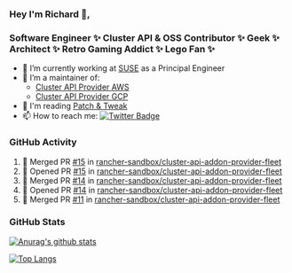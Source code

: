 ### Hey I'm Richard 👋, 

<h3 align="left">Software Engineer ✨ Cluster API & OSS Contributor ✨ Geek ✨ Architect ✨ Retro Gaming Addict ✨ Lego Fan ✨</h3>

- 🔭 I’m currently working at [SUSE](https://www.suse.com/) as a Principal Engineer
- 👯 I’m a maintainer of:
  -  [Cluster API Provider AWS](https://github.com/kubernetes-sigs/cluster-api-provider-aws)
  -  [Cluster API Provider GCP](https://github.com/kubernetes-sigs/cluster-api-provider-gcp)
- 💬 I'm reading [Patch & Tweak](https://bjooks.com/products/patch-tweak-exploring-modular-synthesis)
- 📫 How to reach me: [![Twitter Badge](https://img.shields.io/badge/-@fruit_case-00acee?style=flat&logo=Twitter&logoColor=white)](https://twitter.com/intent/follow?screen_name=fruit_case "Follow on Twitter")

### GitHub Activity 

<!--START_SECTION:activity-->
1. 🎉 Merged PR [#15](https://github.com/rancher-sandbox/cluster-api-addon-provider-fleet/pull/15) in [rancher-sandbox/cluster-api-addon-provider-fleet](https://github.com/rancher-sandbox/cluster-api-addon-provider-fleet)
2. 💪 Opened PR [#15](https://github.com/rancher-sandbox/cluster-api-addon-provider-fleet/pull/15) in [rancher-sandbox/cluster-api-addon-provider-fleet](https://github.com/rancher-sandbox/cluster-api-addon-provider-fleet)
3. 🎉 Merged PR [#14](https://github.com/rancher-sandbox/cluster-api-addon-provider-fleet/pull/14) in [rancher-sandbox/cluster-api-addon-provider-fleet](https://github.com/rancher-sandbox/cluster-api-addon-provider-fleet)
4. 💪 Opened PR [#14](https://github.com/rancher-sandbox/cluster-api-addon-provider-fleet/pull/14) in [rancher-sandbox/cluster-api-addon-provider-fleet](https://github.com/rancher-sandbox/cluster-api-addon-provider-fleet)
5. 🎉 Merged PR [#11](https://github.com/rancher-sandbox/cluster-api-addon-provider-fleet/pull/11) in [rancher-sandbox/cluster-api-addon-provider-fleet](https://github.com/rancher-sandbox/cluster-api-addon-provider-fleet)
<!--END_SECTION:activity-->

### GitHub Stats

[![Anurag's github stats](https://github-readme-stats.vercel.app/api?username=richardcase&count_private=true&show_icons=true)](https://github.com/anuraghazra/github-readme-stats)

[![Top Langs](https://github-readme-stats.vercel.app/api/top-langs/?username=richardcase&hide=html&layout=compact)](https://github.com/anuraghazra/github-readme-stats)
